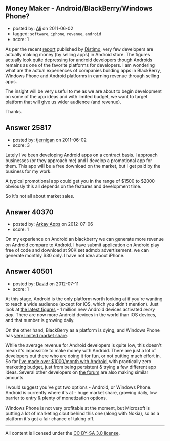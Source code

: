 ## Money Maker - Android/BlackBerry/Windows Phone?

- posted by: [Ali](https://stackexchange.com/users/-1/10248-ali) on 2011-06-02
- tagged: `software`, `iphone`, `revenue`, `android`
- score: 1

As per the recent [report][1] published by [Distimo][2], very few developers are actually making money (by selling apps) in Android store. The figures actually look quite depressing for android developers though Androids remains as one of the favorite platforms for developers. I am wondering what are the actual experiences of companies building apps in BlackBerry, Windows Phone and Android platforms in earning revenue through selling apps.

The insight will be very useful to me as we are about to begin development on some of the app ideas and with limited budget, we want to target platform that will give us wider audience (and revenue).

Thanks.


  [1]: http://tech.fortune.cnn.com/2011/05/27/why-its-harder-to-make-money-on-android-than-on-apples-ios/
  [2]: http://www.distimo.com/publications/


## Answer 25817

- posted by: [tjernigan](https://stackexchange.com/users/-1/10991-tjernigan) on 2011-06-02
- score: 3

Lately I've been developing Android apps on a contract basis.  I approach businesses (or they approach me) and I develop a promotional app for them.  This app will be a free download on the market, but I get paid by the business for my work.

A typical promotional app could get you in the range of $1500 to $2000 obviously this all depends on the features and development time.

So it's not all about market sales.


## Answer 40370

- posted by: [Arkay Apps](https://stackexchange.com/users/-1/18665-arkay-apps) on 2012-07-06
- score: 1

On my experience on Android an blackberry we can generate more revenue on Android compare to Android. I have submit application on Android play free of code and download at 90K set admob advertisement. we can generate monthly $30 only. I have not idea about iPhone. 


## Answer 40501

- posted by: [David](https://stackexchange.com/users/-1/17742-david) on 2012-07-11
- score: 1

<p>At this stage, Android is the only platform worth looking at if you're wanting to reach a wide audience (except for iOS, which you didn't mention). Just look at <a href="http://techcrunch.com/2012/06/27/android-reaches-400-million-devices-activations-1-million-per-day/" rel="nofollow">the latest figures</a> - 1 million new Android devices activated <em>every day</em>. There are now more Android devices in the world than iOS devices, and that number is growing daily.</p>

<p>On the other hand, BlackBerry as a platform is dying, and Windows Phone has <a href="http://www.pcworld.com/article/255298/windows_phone_smokes_android_iphone_but_no_one_wants_it.html" rel="nofollow">very limited market share</a>.</p>

<p>While the average revenue for Android developers is quite low, this doesn't mean it's impossible to make money with Android. There are just a lot of developers out there who are doing it for fun, or not putting much effort in. So far <a href="http://makingmoneywithandroid.com/" rel="nofollow">I've made over $1000/month with Android</a>, with practically zero marketing budget, just from being persistent &amp; trying a few different app ideas. Several other developers on <a href="http://makingmoneywithandroid.com/forum/forumdisplay.php?fid=8" rel="nofollow">the forum</a> are also making similar amounts.</p>

<p>I would suggest you've got two options - Android, or Windows Phone. Android is currently where it's at - huge market share, growing daily, low barrier to entry &amp; plenty of monetization options.</p>

<p>Windows Phone is not very profitable at the moment, but Microsoft is putting a lot of marketing clout behind this one (along with Nokia), so as a platform it's got a fair chance of taking off.</p>




---

All content is licensed under the [CC BY-SA 3.0 license](https://creativecommons.org/licenses/by-sa/3.0/).

